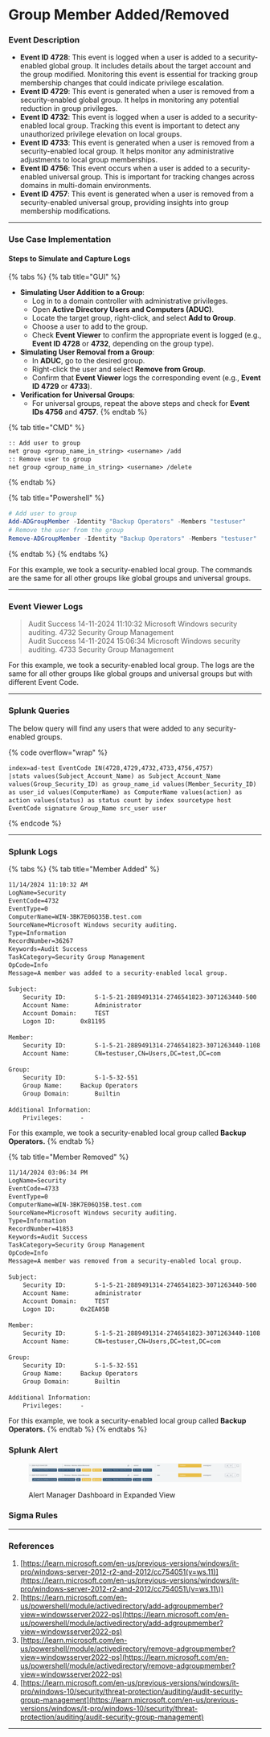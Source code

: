 # Group Member Added/Removed

### Event Description

* **Event ID 4728**: This event is logged when a user is added to a security-enabled global group. It includes details about the target account and the group modified. Monitoring this event is essential for tracking group membership changes that could indicate privilege escalation.
* **Event ID 4729**: This event is generated when a user is removed from a security-enabled global group. It helps in monitoring any potential reduction in group privileges.
* **Event ID 4732**: This event is logged when a user is added to a security-enabled local group. Tracking this event is important to detect any unauthorized privilege elevation on local groups.
* **Event ID 4733**: This event is generated when a user is removed from a security-enabled local group. It helps monitor any administrative adjustments to local group memberships.
* **Event ID 4756**: This event occurs when a user is added to a security-enabled universal group. This is important for tracking changes across domains in multi-domain environments.
* **Event ID 4757**: This event is generated when a user is removed from a security-enabled universal group, providing insights into group membership modifications.

***

### Use Case Implementation

#### Steps to Simulate and Capture Logs

{% tabs %}
{% tab title="GUI" %}
* **Simulating User Addition to a Group**:
  * Log in to a domain controller with administrative privileges.
  * Open **Active Directory Users and Computers (ADUC)**.
  * Locate the target group, right-click, and select **Add to Group**.
  * Choose a user to add to the group.
  * Check **Event Viewer** to confirm the appropriate event is logged (e.g., **Event ID 4728** or **4732**, depending on the group type).
* **Simulating User Removal from a Group**:
  * In **ADUC**, go to the desired group.
  * Right-click the user and select **Remove from Group**.
  * Confirm that **Event Viewer** logs the corresponding event (e.g., **Event ID 4729** or **4733**).
* **Verification for Universal Groups**:
  * For universal groups, repeat the above steps and check for **Event IDs 4756** and **4757**.
{% endtab %}

{% tab title="CMD" %}
```batch
:: Add user to group
net group <group_name_in_string> <username> /add
:: Remove user to group
net group <group_name_in_string> <username> /delete
```
{% endtab %}

{% tab title="Powershell" %}
```powershell
# Add user to group
Add-ADGroupMember -Identity "Backup Operators" -Members "testuser"
# Remove the user from the group
Remove-ADGroupMember -Identity "Backup Operators" -Members "testuser"
```
{% endtab %}
{% endtabs %}

For this example, we took a security-enabled local group. The commands are the same for all other groups like global groups and universal groups.

***

### Event Viewer Logs

> Audit Success 14-11-2024 11:10:32 Microsoft Windows security auditing. 4732 Security Group Management \
> Audit Success 14-11-2024 15:06:34 Microsoft Windows security auditing. 4733 Security Group Management

For this example, we took a security-enabled local group. The logs are the same for all other groups like global groups and universal groups but with different Event Code.

***

### Splunk Queries

The below query will find any users that were added to any security-enabled groups.

{% code overflow="wrap" %}
```splunk-spl
index=ad-test EventCode IN(4728,4729,4732,4733,4756,4757)
|stats values(Subject_Account_Name) as Subject_Account_Name values(Group_Security_ID) as group_name_id values(Member_Security_ID) as user_id values(ComputerName) as ComputerName values(action) as action values(status) as status count by index sourcetype host EventCode signature Group_Name src_user user
```
{% endcode %}

***

### Splunk Logs

{% tabs %}
{% tab title="Member Added" %}
```
11/14/2024 11:10:32 AM
LogName=Security
EventCode=4732
EventType=0
ComputerName=WIN-3BK7E06Q35B.test.com
SourceName=Microsoft Windows security auditing.
Type=Information
RecordNumber=36267
Keywords=Audit Success
TaskCategory=Security Group Management
OpCode=Info
Message=A member was added to a security-enabled local group.

Subject:
	Security ID:		S-1-5-21-2889491314-2746541823-3071263440-500
	Account Name:		Administrator
	Account Domain:		TEST
	Logon ID:		0x81195

Member:
	Security ID:		S-1-5-21-2889491314-2746541823-3071263440-1108
	Account Name:		CN=testuser,CN=Users,DC=test,DC=com

Group:
	Security ID:		S-1-5-32-551
	Group Name:		Backup Operators
	Group Domain:		Builtin

Additional Information:
	Privileges:		-
```

For this example, we took a security-enabled local group called **Backup Operators.**
{% endtab %}

{% tab title="Member Removed" %}
```
11/14/2024 03:06:34 PM
LogName=Security
EventCode=4733
EventType=0
ComputerName=WIN-3BK7E06Q35B.test.com
SourceName=Microsoft Windows security auditing.
Type=Information
RecordNumber=41853
Keywords=Audit Success
TaskCategory=Security Group Management
OpCode=Info
Message=A member was removed from a security-enabled local group.

Subject:
	Security ID:		S-1-5-21-2889491314-2746541823-3071263440-500
	Account Name:		administrator
	Account Domain:		TEST
	Logon ID:		0x2EA05B

Member:
	Security ID:		S-1-5-21-2889491314-2746541823-3071263440-1108
	Account Name:		CN=testuser,CN=Users,DC=test,DC=com

Group:
	Security ID:		S-1-5-32-551
	Group Name:		Backup Operators
	Group Domain:		Builtin

Additional Information:
	Privileges:		-
```

For this example, we took a security-enabled local group called **Backup Operators.**
{% endtab %}
{% endtabs %}

### Splunk Alert

<figure><img src="../../.gitbook/assets/image (1) (1) (1).png" alt=""><figcaption><p>Alert Manager Dashboard in Expanded View</p></figcaption></figure>

### Sigma Rules



***

### References

1. [https://learn.microsoft.com/en-us/previous-versions/windows/it-pro/windows-server-2012-r2-and-2012/cc754051(v=ws.11)](https://learn.microsoft.com/en-us/previous-versions/windows/it-pro/windows-server-2012-r2-and-2012/cc754051\(v=ws.11\))
2. [https://learn.microsoft.com/en-us/powershell/module/activedirectory/add-adgroupmember?view=windowsserver2022-ps](https://learn.microsoft.com/en-us/powershell/module/activedirectory/add-adgroupmember?view=windowsserver2022-ps)
3. [https://learn.microsoft.com/en-us/powershell/module/activedirectory/remove-adgroupmember?view=windowsserver2022-ps](https://learn.microsoft.com/en-us/powershell/module/activedirectory/remove-adgroupmember?view=windowsserver2022-ps)
4. [https://learn.microsoft.com/en-us/previous-versions/windows/it-pro/windows-10/security/threat-protection/auditing/audit-security-group-management](https://learn.microsoft.com/en-us/previous-versions/windows/it-pro/windows-10/security/threat-protection/auditing/audit-security-group-management)

***
